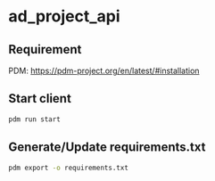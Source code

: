 # ad_project_api

## Requirement
PDM: https://pdm-project.org/en/latest/#installation

## Start client
```bash
pdm run start
```

## Generate/Update requirements.txt
```bash
pdm export -o requirements.txt
```
